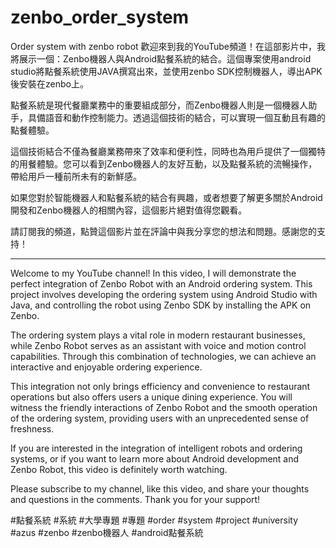 # zenbo_order_system
Order system with zenbo robot
歡迎來到我的YouTube頻道！在這部影片中，我將展示一個：Zenbo機器人與Android點餐系統的結合。這個專案使用android studio將點餐系統使用JAVA撰寫出來，並使用zenbo SDK控制機器人，導出APK後安裝在zenbo上。

點餐系統是現代餐廳業務中的重要組成部分，而Zenbo機器人則是一個機器人助手，具備語音和動作控制能力。透過這個技術的結合，可以實現一個互動且有趣的點餐體驗。


這個技術結合不僅為餐廳業務帶來了效率和便利性，同時也為用戶提供了一個獨特的用餐體驗。您可以看到Zenbo機器人的友好互動，以及點餐系統的流暢操作，帶給用戶一種前所未有的新鮮感。

如果您對於智能機器人和點餐系統的結合有興趣，或者想要了解更多關於Android開發和Zenbo機器人的相關內容，這個影片絕對值得您觀看。

請訂閱我的頻道，點贊這個影片並在評論中與我分享您的想法和問題。感謝您的支持！


------------------------------------------------------------------------------------------------------------------------------------------


Welcome to my YouTube channel! In this video, I will demonstrate the perfect integration of Zenbo Robot with an Android ordering system. This project involves developing the ordering system using Android Studio with Java, and controlling the robot using Zenbo SDK by installing the APK on Zenbo.

The ordering system plays a vital role in modern restaurant businesses, while Zenbo Robot serves as an assistant with voice and motion control capabilities. Through this combination of technologies, we can achieve an interactive and enjoyable ordering experience.

This integration not only brings efficiency and convenience to restaurant operations but also offers users a unique dining experience. You will witness the friendly interactions of Zenbo Robot and the smooth operation of the ordering system, providing users with an unprecedented sense of freshness.

If you are interested in the integration of intelligent robots and ordering systems, or if you want to learn more about Android development and Zenbo Robot, this video is definitely worth watching.

Please subscribe to my channel, like this video, and share your thoughts and questions in the comments. Thank you for your support!


#點餐系統 #系統  #大學專題 #專題 
#order #system #project #university 
#azus #zenbo #zenbo機器人 #android點餐系統
